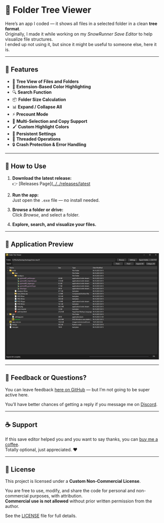 # 📂 Folder Tree Viewer

Here’s an app I coded — it shows all files in a selected folder in a clean **tree format**.  
Originally, I made it while working on my *SnowRunner Save Editor* to help visualize file structures.  
I ended up not using it, but since it might be useful to someone else, here it is.  

---

## 🧩 Features


- 📁 **Tree View of Files and Folders**  
- 🌈 **Extension-Based Color Highlighting**  
- 🔍 **Search Function**  
- 📦 **Folder Size Calculation**  
- 📊 **Expand / Collapse All**  
- ⚡ **Precount Mode**  
- 📂 **Multi-Selection and Copy Support**  
- 🖌️ **Custom Highlight Colors**  
- 💾 **Persistent Settings**  
- 🧠 **Threaded Operations**  
- 🔒 **Crash Protection & Error Handling**


---

## 🧰 How to Use

1. **Download the latest release:**  
   👉 [Releases Page]([../../releases/latest](https://github.com/MrBoxik/Folder-Tree-Viewer/releases/tag/1.0)

2. **Run the app:**  
   Just open the `.exe` file — no install needed.

3. **Browse a folder or drive:**  
   Click *Browse*, and select a folder.

4. **Explore, search, and visualize your files.**

---

## 📸 Application Preview

![Folder Tree Viewer Screenshot](Photo.png)

---

## 💬 Feedback or Questions?

You can leave feedback [here on GitHub](https://github.com/MrBoxik/SnowRunner-Save-Editor/issues) — but I’m not going to be super active here.  

You’ll have better chances of getting a reply if you message me on [Discord](https://discord.com/users/638802769393745950).

---

## ☕ Support

If this save editor helped you and you want to say thanks, you can [buy me a coffee](https://buymeacoffee.com/mrboxik).  
Totally optional, just appreciated. ❤️

---

## 📜 License

This project is licensed under a **Custom Non-Commercial License**.  

You are free to use, modify, and share the code for personal and non-commercial purposes, with attribution.  
**Commercial use is not allowed** without prior written permission from the author.  

See the [LICENSE](LICENSE) file for full details.  
